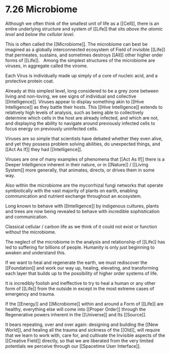 # 7.26 Microbiome

Although we often think of the smallest unit of life as a [[Cell]], there is an entire underlying structure and system of [[Life]] that sits *above the atomic level* and *below the cellular level*.

This is often called the [[Microbiome]]. The microbiome can best be imagined as a globally interconnected ecosystem of Field of invisible [[Life]] that permeates, sustains, and sometimes destroys [[All]] other higher order forms of [[Life]]. 
 
Among the simplest structures of the microbiome are viruses, in aggregate called the virome. 

Each Virus is individually made up simply of a core of nucleic acid, and a protective protein coat.

Already at this simplest level, long considered to be a grey zone between living and non-loving, we see signs of individual and collective [[Intelligence]]. Viruses appear to display something akin to [[Hive Intelligence]] as they battle their hosts. This [[Hive Intelligence]] extends to relatively high levels of analysis, such as being able to collectively determine which cells in the host are already infected, and which are not, and displaying the ability to navigate around previously infected cells to focus energy on previously uninfected cells. 

Viruses are so simple that scientists have debated whether they even alive, and yet they possess problem solving abilities, do unexpected things, and [[Act As If]] they had [[Intelligence]]. 

Viruses are one of many examples of phenomena that [[Act As If]] there is a Deeper Intelligence inherent in their nature, or in [[Nature]] / [[Living System]] more generally, that animates, directs, or drives them in some way.

Also within the microbiome are the mycorrhizal fungi networks that operate symbiotically with the vast majority of plants on earth, enabling communication and nutrient exchange throughout an ecosystem. 

Long known to behave with [[Intelligence]] by indigenous cultures, plants and trees are now being revealed to behave with incredible sophistication and communication. 

Classical cellular / carbon life as we think of it could not exist or function without the microbiome. 

The neglect of the microbiome in the analysis and relationship of [[Life]] has led to suffering for billions of people. Humanity is only just beginning to awaken and understand this. 

If we want to heal and regenerate the earth, we must rediscover the [[Foundation]] and work our way up, healing, elevating, and transforming each layer that builds up to the possibility of higher order systems of life. 

It is incredibly foolish and ineffective to try to heal a human or any other form of [[Life]] from the outside in except in the most extreme cases of emergency and trauma. 

If the [[Energy]] and [[Microbiome]] within and around a Form of [[Life]] are healthy, everything else will come into [[Proper Order]] through the Regenerative powers inherent in the [[Universe]] and Its [[Source]].

It bears repeating, over and over again: designing and building the [[New World]], and healing all the trauma and sickness of the [[Old]], will require that we learn to work with, care for, and cultivate the Invisible aspects of the [[Creative Field]] directly, so that we are liberated from the very limited potentials we perceive through our [[Spacetime User Interface]]. 



